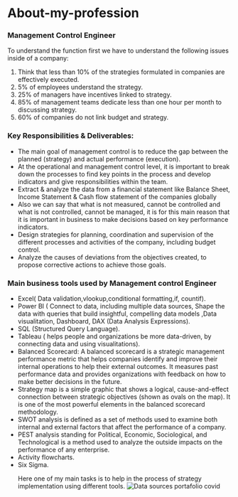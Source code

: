 # About-my-profession

<h3> Management Control Engineer </h3> 

To understand the function first  we have to understand the following issues inside of a company:
<ol>
  <li> Think that less than 10% of the strategies formulated in companies are effectively executed.</li>
  <li> 5% of employees understand the strategy.</li>
  <li> 25% of managers have incentives linked to strategy.</li>
  <li> 85% of management teams dedicate less than one hour per month to discussing strategy.</li>
  <li> 60% of companies do not link budget and strategy.</li>
  </ol>
 
 <h3> Key Responsibilities & Deliverables: </h3> 
<ul>   
<li> The main goal of management control is to reduce the gap between the planned (strategy) and actual performance (execution). </li>
<li> At the operational and management control level, it is important to break down the processes to find key points in the 
process and develop indicators and give responsibilities within the team. </li>
<li> Extract & analyze the data from a financial statement like Balance Sheet, Income Statement & Cash flow statement of the companies globally </li>
<li> Also we can say that what is not measured, cannot be controlled and what is not controlled, cannot be managed, 
     it is for this main reason that it is important in business to make decisions based on key performance indicators. </li>
<li> Design strategies for planning, coordination and supervision of the different processes and activities of the company, including budget control.</li>
<li> Analyze the causes of deviations from the objectives created, to propose corrective actions to achieve those goals.</li>
  </ul>
  
  
  <h3> Main business tools used by Management control Engineer </h3> 
  <ul>
  <li> Excel( Data validation,vlookup,conditional formatting,if, countif). </li> 
  <li> Power BI ( Connect to data, including multiple data sources, Shape the data with queries that build insightful,
       compelling data models ,Data visualitation, Dashboard, DAX (Data Analysis Expressions). </li> 
  <li> SQL (Structured Query Language). </li>
  <li> Tableau ( helps people and organizations be more data-driven, by connecting data and using visualitations). </li>
  <li> Balanced Scorecard: A balanced scorecard is a strategic management performance metric that helps companies identify and improve their internal operations to help their external outcomes. It measures past performance data and provides organizations with feedback on how to make better decisions in the future. </li>
  <li> Strategy map is a simple graphic that shows a logical, cause-and-effect connection between strategic objectives (shown as ovals on the map). It is one of the most powerful elements in the balanced scorecard methodology. </li> 
  <li> SWOT analysis is defined as a set of methods used to examine both internal and external factors that affect the performance of a company. </li> 
  <li> PEST analysis standing for Political, Economic, Sociological, and Technological is a method used to analyze the outside impacts on the performance of any enterprise. </li> 
  <li> Activity flowcharts. </li> 
  <li> Six Sigma. </li> 
  
  
  


Here one of my main tasks is to help in the process of strategy implementation using different tools.
![Data sources portafolio covid](https://user-images.githubusercontent.com/112581327/217890207-1fad060f-3a0f-4820-ab47-acb139528c8f.gif)
